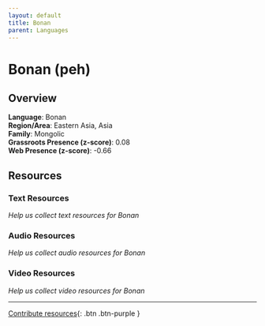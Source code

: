 ```yaml
---
layout: default
title: Bonan
parent: Languages
---
```


# Bonan (peh)

## Overview

**Language**: Bonan  
**Region/Area**: Eastern Asia, Asia  
**Family**: Mongolic  
**Grassroots Presence (z-score)**: 0.08  
**Web Presence (z-score)**: -0.66  

## Resources

### Text Resources
*Help us collect text resources for Bonan*

### Audio Resources
*Help us collect audio resources for Bonan*

### Video Resources
*Help us collect video resources for Bonan*

---

[Contribute resources](https://forms.office.com/e/1SfLJx3u1r){: .btn .btn-purple }
